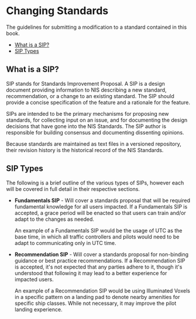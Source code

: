# Changing Standards

The guidelines for submitting a modification to a standard contained in this book.

- [What is a SIP?](#what-is-a-sip)
- [SIP Types](#sip-types)


## What is a SIP?

SIP stands for Standards Improvement Proposal. A SIP is a design document providing information to NIS describing a new standard, recommendation, or a change to an existing standard. The SIP should provide a concise specification of the feature and a rationale for the feature.

SIPs are intended to be the primary mechanisms for proposing new standards, for collecting input on an issue, and for documenting the design decisions that have gone into the NIS Standards. The SIP author is responsible for building consensus and documenting dissenting opinions.

Because standards are maintained as text files in a versioned repository, their revision history is the historical record of the NIS Standards.

## SIP Types

The following is a brief outline of the various types of SIPs, however each will be covered in full detail in their respective sections.

- **Fundamentals SIP** - Will cover a standards proposal that will be required fundamental knowledge for all users impacted. If a Fundamentals SIP is accepted, a grace period will be enacted so that users can train and/or adapt to the changes as needed. 

  An example of a Fundamentals SIP would be the usage of UTC as the base time, in which all traffic controllers and pilots would need to be adapt to communicating only in UTC time. 
  
- **Recommendation SIP** - Will cover a standards proposal for non-binding guidance or best practice recommendations. If a Recommendation SIP is accepted, it's not expected that any parties adhere to it, though it's understood that following it may lead to a better experience for impacted users.

  An example of a Recommendation SIP would be using Illuminated Voxels in a specific pattern on a landing pad to denote nearby amenities for specific ship classes. While not necessary, it may improve the pilot landing experience. 
  
  
  
  

